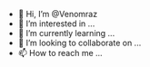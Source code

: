 - 👋 Hi, I’m @Venomraz
- 👀 I’m interested in ...
- 🌱 I’m currently learning ...
- 💞️ I’m looking to collaborate on ...
- 📫 How to reach me ...

<!---
Venomraz/Venomraz is a ✨ special ✨ repository because its `README.md` (this file) appears on your GitHub profile.
You can click the Preview link to take a look at your changes.
--->
